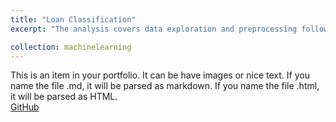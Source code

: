 ```yaml
---
title: "Loan Classification"
excerpt: "The analysis covers data exploration and preprocessing followed by building a classifier to predict whether the borrower paid back their loan in full.<br/>"

collection: machinelearning
---
```


This is an item in your portfolio. It can be have images or nice text. If you name the file .md, it will be parsed as markdown. If you name the file .html, it will be parsed as HTML. 
<br/>
[GitHub](https://github.com)

